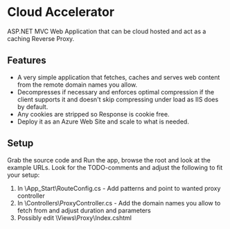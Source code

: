 # Cloud Accelerator
ASP.NET MVC Web Application that can be cloud hosted and act as a caching Reverse Proxy.

## Features
* A very simple application that fetches, caches and serves web content from the remote domain names you allow.
* Decompresses if necessary and enforces optimal compression if the client supports it and doesn't skip compressing under load as IIS does by default.
* Any cookies are stripped so Response is cookie free.
* Deploy it as an Azure Web Site and scale to what is needed.

## Setup
Grab the source code and Run the app, browse the root and look at the example URLs. Look for the TODO-comments and adjust the following to fit your setup:

1. In \App_Start\RouteConfig.cs - Add patterns and point to wanted proxy controller
2. In \Controllers\ProxyController.cs - Add the domain names you allow to fetch from and adjust duration and parameters
3. Possibly edit \Views\Proxy\Index.cshtml
